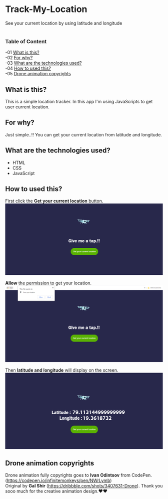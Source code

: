 # Track-My-Location
See your current location by using latitude and longitude<br><br>

### Table of Content
-01 [What is this?](#What)</br>
-02 [For why?](#why)</br>
-03 [What are the technologies used?](#technologies)</br>
-04 [How to used this?](#How)</br>
-05 [Drone animation copyrights](#Drone)</br>


## What is this?<a name="What"/>
This is a simple location tracker. In this app I'm using JavaScripts to get user current location.<br>

## For why?<a name="why"/>
Just simple..!! You can get your current location from latitude and longitude.<br>

## What are the technologies used?<a name="technologies"/>
- HTML
- CSS
- JavaScript

## How to used this?<a name="How"/>

First click the **Get your current location** button.<br>
<img src="img/a.PNG">

**Allow** the permission to get your location.<br>
<img src="img/b.PNG">

Then **latitude and longitude** will display on the screen.<br>
<img src="img/c.PNG">

## Drone animation copyrights<a name="Drone"/>

Drone animation fully copyrights goes to **Ivan Odintsov** from CodePen. (https://codepen.io/infinitemonkeys/pen/NWrLymb)<br>
Original by **Gal Shir** (https://dribbble.com/shots/3407631-Drone). Thank you sooo much for the creative animation design.❤️❤️
